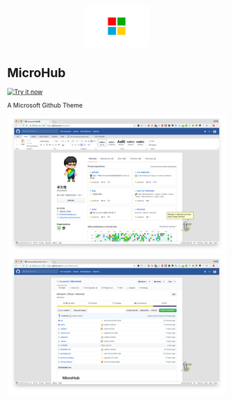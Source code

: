 <p align="center">
    <img src="./static/alpha.png" width="150" />
</p>

# MicroHub

<a target="_blank" href="https://chrome.google.com/webstore/detail/microhub/bjlbjcngcdagcanaabcgocahjellbobb"><img alt="Try it now" src="https://raw.github.com/GoogleChrome/chrome-app-samples/master/tryitnowbutton.png" title="Click here to install this sample from the Chrome Web Store"></img></a>

A Microsoft Github Theme

![](./static/profile1.png)
![](./static/microhub.png)

